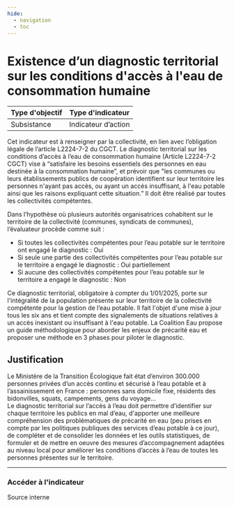 ```yaml
---
hide:
  - navigation
  - toc
---
```


# Existence d’un diagnostic territorial sur les conditions d'accès à l'eau de consommation humaine 


|Type d'objectif|Type d'indicateur|
|--|--|
|Subsistance|Indicateur d’action|

Cet  indicateur  est  à  renseigner  par  la  collectivité,  en  lien  avec  l’obligation  légale  de l’article L2224-7-2 du CGCT. Le  diagnostic  territorial  sur  les  conditions d’accès à l’eau de consommation humaine (Article L2224-7-2 CGCT) vise à “satisfaire les besoins essentiels des personnes en eau destinée  à  la  consommation  humaine”,  et  prévoir  que  "les  communes  ou  leurs établissements  publics  de  coopération  identifient  sur  leur  territoire  les  personnes n'ayant  pas  accès,  ou ayant un accès insuffisant, à l'eau potable ainsi que les raisons expliquant  cette  situation.”  Il  doit  être  réalisé  par  toutes  les  collectivités compétentes. 

Dans l’hypothèse où plusieurs autorités organisatrices cohabitent sur le territoire de la collectivité (communes, syndicats de communes), l’évaluateur procède comme suit : 

* Si  toutes  les  collectivités  compétentes  pour  l’eau potable sur le territoire ont engagé le diagnostic : Oui 
* Si  seule  une  partie  des  collectivités  compétentes  pour  l’eau  potable  sur  le territoire a engagé le diagnostic : Oui partiellement 
* Si  aucune  des  collectivités  compétentes  pour  l’eau  potable  sur  le  territoire a engagé le diagnostic : Non 

Ce diagnostic territorial, obligatoire à compter du 1/01/2025, porte sur l'intégralité de la population présente sur leur territoire de la collectivité compétente pour la gestion de  l’eau  potable.  Il  fait  l'objet  d'une  mise  à  jour tous les six ans et tient compte des signalements  de  situations  relatives  à  un  accès  inexistant  ou  insuffisant  à  l'eau potable. 
La  Coalition  Eau  propose  un  guide  méthodologique  pour  aborder  les  enjeux  de précarité eau et proposer une méthode en 3 phases pour piloter le diagnostic.

## Justification

Le Ministère de la Transition Écologique fait état d’environ 300.000 personnes privées d’un  accès  continu  et  sécurisé  à  l’eau  potable  et  à  l’assainissement  en  France : personnes sans domicile fixe, résidents des bidonvilles, squats, campements, gens du voyage…  
Le  diagnostic  territorial  sur  l’accès  à  l’eau  doit  permettre  d’identifier  sur  chaque territoire  les  publics  en  mal  d’eau,  d'apporter  une  meilleure  compréhension  des problématiques  de  précarité  en  eau  (peu  prises  en  compte  par  les  politiques publiques  des  services  d’eau  potable  à  ce  jour),  de  compléter  et  de  consolider  les données  et  les  outils  statistiques,  de  formuler  et  de  mettre  en  oeuvre  des  mesures d’accompagnement  adaptées  au  niveau  local pour améliorer les conditions d’accès à l’eau de toutes les personnes présentes sur le territoire.

---

### Accéder à l'indicateur

Source interne
